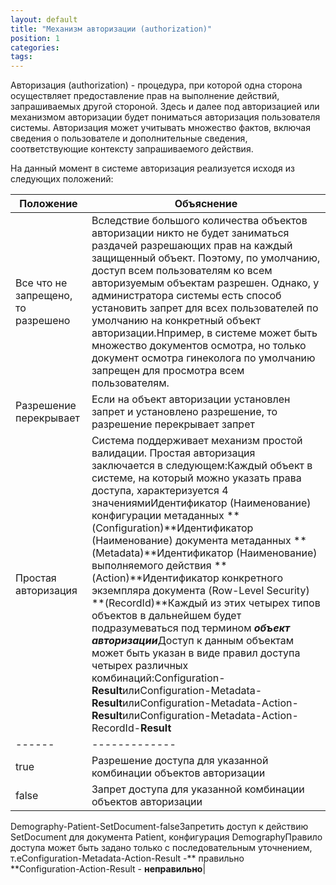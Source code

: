 ```yaml
---
layout: default
title: "Механизм авторизации (authorization)"
position: 1
categories: 
tags: 
---
```


Авторизация (authorization) - процедура, при которой одна сторона осуществляет предоставление прав на выполнение действий, запрашиваемых другой стороной. Здесь и далее под авторизацией или механизмом авторизации будет пониматься авторизация пользователя системы. Авторизация может учитывать множество фактов, включая сведения о пользователе и дополнительные сведения, соответствующие контексту запрашиваемого действия.

На данный момент в системе авторизация реализуется исходя из следующих положений:

|Положение|Объяснение|
|---------|----------|
|Все что не запрещено, то разрешено|Вследствие большого количества объектов авторизации никто не будет заниматься раздачей разрешающих прав на каждый защищенный объект. Поэтому, по умолчанию, доступ всем пользователям ко всем авторизуемым объектам разрешен. Однако, у администратора системы есть способ установить запрет для всех пользователей по умолчанию на конкретный объект авторизации.Нпример, в системе может быть множество документов осмотра, но только документ осмотра гинеколога по умолчанию запрещен для просмотра всем пользователям.|
|Разрешение перекрывает|Если на объект авторизации установлен запрет и установлено разрешение, то разрешение перекрывает запрет|
|Простая авторизация|Система поддерживает механизм простой валидации. Простая авторизация заключается в следующем:Каждый объект в системе, на который можно указать права доступа, характеризуется 4 значениямиИдентификатор (Наименование) конфигурации метаданных **(Configuration)**Идентификатор (Наименование) документа метаданных **(Metadata)**Идентификатор (Наименование) выполняемого действия **(Action)**Идентификатор конкретного экземпляра документа (Row-Level Security) **(RecordId)**Каждый из этих четырех типов объектов в дальнейшем будет подразумеваться под термином ***объект авторизации***Доступ к данным объектам может быть указан в виде правил доступа четырех различных комбинаций:Configuration-**Result**илиConfiguration-Metadata-**Result**илиConfiguration-Metadata-Action-**Result**илиConfiguration-Metadata-Action-RecordId-**Result**|Result|Интерпретация|
|------|-------------|
|true|Разрешение доступа для указанной комбинации объектов авторизации|
|false|Запрет доступа для указанной комбинации объектов авторизации|

Demography-Patient-SetDocument-falseЗапретить доступ к действию SetDocument для документа Patient, конфигурация DemographyПравило доступа может быть задано только с последовательным уточнением, т.еConfiguration-Metadata-Action-Result -** правильно  
**Configuration-Action-Result - **неправильно**|

 

   

 

 

